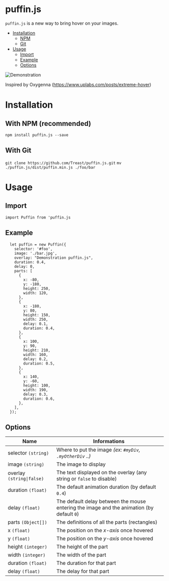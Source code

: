 # puffin.js
`puffin.js` is a new way to bring hover on your images.

 - [Installation](#installation)
	 - [NPM](#with-npm-recommended)
	 - [Git](#with-git)
- [Usage](#usage)
	- [Import](#import)
	- [Example](#example)
	- [Options](#options)

![Demonstration](https://github.com/Treast/puffin.js/raw/master/example/demonstration.gif)

Inspired by Oxygenna (https://www.uplabs.com/posts/extreme-hover)

# Installation
## With NPM (recommended)
`npm install puffin.js --save`

## With Git
`git clone https://github.com/Treast/puffin.js.git`
`mv ./puffin.js/dist/puffin.min.js ./foo/bar`

# Usage
## Import
`import Puffin from 'puffin.js`

## Example

      let puffin = new Puffin({
        selector: '#foo',
        image: './bar.jpg',
        overlay: "Demonstration puffin.js",
        duration: 0.4,
        delay: 0,
        parts: [
          {
            x: -80,
            y: -180,
            height: 250,
            width: 120,
          },
          {
            x: -180,
            y: 80,
            height: 150,
            width: 250,
            delay: 0.1,
            duration: 0.4,
          },
          {
            x: 100,
            y: 90,
            height: 210,
            width: 160,
            delay: 0.2,
            duration: 0.5,
          },
          {
            x: 140,
            y: -60,
            height: 100,
            width: 190,
            delay: 0.3,
            duration: 0.6,
          },
        ],
      });
## Options
|Name|Informations|
|--|--|
|selector `(string)`|Where to put the image *(ex: `#myDiv`, `.myOtherDiv` ..)*|
|image `(string)`|The image to display|
|overlay `(string\|false)`|The text displayed on the overlay (any string or `false` to disable)|
|duration `(float)`|The default animation duration (by default `0.4`)|
|delay `(float)`|The default delay between the mouse entering the image and the animation (by default `0`)|
|parts `(Object[])`|The definitions of all the parts (rectangles)|
|x `(float)`|The position on the *x-axis* once hovered|
|y `(float)`|The position on the *y-axis* once hovered|
|height `(integer)`|The height of the part|
|width `(integer)`|The width of the part|
|duration `(float)`|The duration for that part|
|delay `(float)`|The delay for that part|
